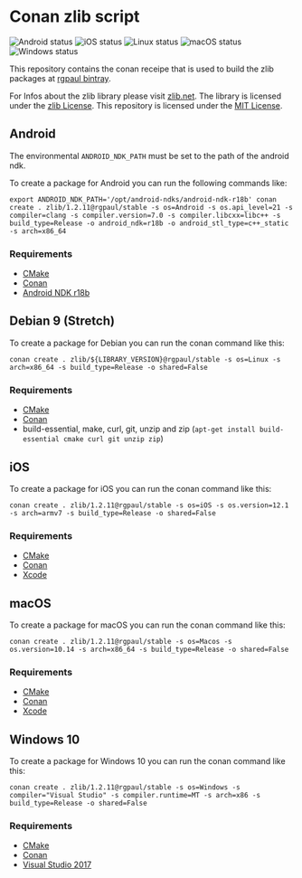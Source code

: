 # Conan zlib script

![Android status](https://github.com/rgpaul/conan-zlib-scripts/workflows/Android/badge.svg)
![iOS status](https://github.com/rgpaul/conan-zlib-scripts/workflows/iOS/badge.svg)
![Linux status](https://github.com/rgpaul/conan-zlib-scripts/workflows/Linux/badge.svg)
![macOS status](https://github.com/rgpaul/conan-zlib-scripts/workflows/macOS/badge.svg)
![Windows status](https://github.com/rgpaul/conan-zlib-scripts/workflows/Windows/badge.svg)

This repository contains the conan receipe that is used to build the zlib packages at [rgpaul bintray](https://bintray.com/manromen/rgpaul).

For Infos about the zlib library please visit [zlib.net](https://zlib.net). 
The library is licensed under the [zlib License](https://zlib.net/zlib_license.html). 
This repository is licensed under the [MIT License](LICENSE).

## Android

The environmental `ANDROID_NDK_PATH` must be set to the path of the android ndk.

To create a package for Android you can run the following commands like:

`export ANDROID_NDK_PATH='/opt/android-ndks/android-ndk-r18b'
conan create . zlib/1.2.11@rgpaul/stable -s os=Android -s os.api_level=21 -s compiler=clang -s compiler.version=7.0 -s compiler.libcxx=libc++ -s build_type=Release -o android_ndk=r18b -o android_stl_type=c++_static -s arch=x86_64`

### Requirements

* [CMake](https://cmake.org/)
* [Conan](https://conan.io/)
* [Android NDK r18b](https://developer.android.com/ndk/downloads/)

## Debian 9 (Stretch)

To create a package for Debian you can run the conan command like this:

`conan create . zlib/${LIBRARY_VERSION}@rgpaul/stable -s os=Linux -s arch=x86_64 -s build_type=Release -o shared=False`

### Requirements

* [CMake](https://cmake.org/)
* [Conan](https://conan.io/)
* build-essential, make, curl, git, unzip and zip (`apt-get install build-essential cmake curl git unzip zip`)

## iOS

To create a package for iOS you can run the conan command like this:

`conan create . zlib/1.2.11@rgpaul/stable -s os=iOS -s os.version=12.1 -s arch=armv7 -s build_type=Release -o shared=False`

### Requirements

* [CMake](https://cmake.org/)
* [Conan](https://conan.io/)
* [Xcode](https://developer.apple.com/xcode/)

## macOS

To create a package for macOS you can run the conan command like this:

`conan create . zlib/1.2.11@rgpaul/stable -s os=Macos -s os.version=10.14 -s arch=x86_64 -s build_type=Release -o shared=False`

### Requirements

* [CMake](https://cmake.org/)
* [Conan](https://conan.io/)
* [Xcode](https://developer.apple.com/xcode/)

## Windows 10

To create a package for Windows 10 you can run the conan command like this:

`conan create . zlib/1.2.11@rgpaul/stable -s os=Windows -s compiler="Visual Studio" -s compiler.runtime=MT -s arch=x86 -s build_type=Release -o shared=False`

### Requirements

* [CMake](https://cmake.org/)
* [Conan](https://conan.io/)
* [Visual Studio 2017](https://visualstudio.microsoft.com/de/downloads/)
